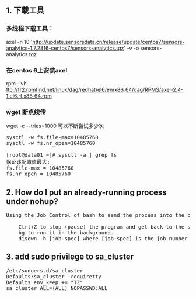 ## 1. 下载工具
### 多线程下载工具：
axel -n 10 'http://update.sensorsdata.cn/release/update/centos7/sensors-analytics-1.7.2816-centos7/sensors-analytics.tgz' -v -o sensors-analytics.tgz
### 在centos 6上安装axel
rpm -ivh ftp://fr2.rpmfind.net/linux/dag/redhat/el6/en/x86_64/dag/RPMS/axel-2.4-1.el6.rf.x86_64.rpm
### wget 断点续传
wget -c --tries=1000 可以不断尝试多少次



<pre>
sysctl -w fs.file-max=10485760
sysctl -w fs.nr_open=10485760

[root@data01 ~]# sysctl -a | grep fs
保证该配置值最大:
fs.file-max = 10485760
fs.nr_open = 10485760
</pre>


## 2. How do I put an already-running process under nohup?
	
<pre>
Using the Job Control of bash to send the process into the background:

    Ctrl+Z to stop (pause) the program and get back to the shell.
    bg to run it in the background.
    disown -h [job-spec] where [job-spec] is the job number (like %1 for the first running job; find about your number with the jobs command) so that the job isn't killed when the terminal
</pre>
## 3. add sudo privilege to sa_cluster
<pre>
/etc/sudoers.d/sa_cluster
Defaults:sa_cluster !requiretty
Defaults env_keep += "TZ"
sa_cluster ALL=(ALL) NOPASSWD:ALL
</pre>
